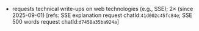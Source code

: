 - requests technical write-ups on web technologies (e.g., SSE); 2× (since 2025-09-01) [refs: SSE explanation request chatId:`41d002c45fc84e`; SSE 500 words request chatId:`d7458a35ba924a`]